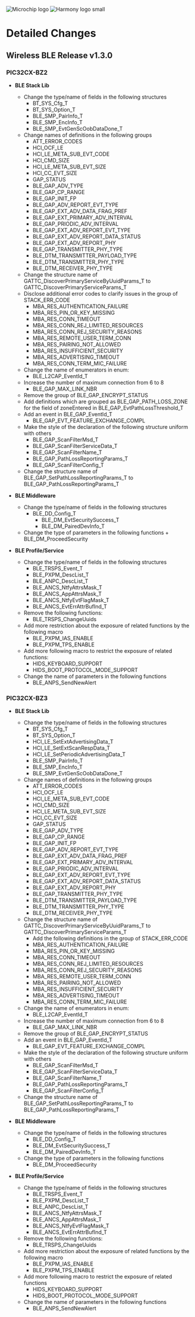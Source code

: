 ![Microchip logo](https://raw.githubusercontent.com/wiki/Microchip-MPLAB-Harmony/Microchip-MPLAB-Harmony.github.io/images/microchip_logo.png)
![Harmony logo small](https://raw.githubusercontent.com/wiki/Microchip-MPLAB-Harmony/Microchip-MPLAB-Harmony.github.io/images/microchip_mplab_harmony_logo_small.png)

# Detailed Changes

## Wireless BLE Release v1.3.0

### PIC32CX-BZ2
+ **BLE Stack Lib**
    + Change the type/name of fields in the following structures
		+ BT_SYS_Cfg_T
		+ BT_SYS_Option_T
		+ BLE_SMP_PairInfo_T
		+ BLE_SMP_EncInfo_T
		+ BLE_SMP_EvtGenScOobDataDone_T
	+ Change names of definitions in the following groups
		+ ATT_ERROR_CODES
		+ HCI_OCF_LE
		+ HCI_LE_META_SUB_EVT_CODE
		+ HCI_CMD_SIZE
		+ HCI_LE_META_SUB_EVT_SIZE
		+ HCI_CC_EVT_SIZE
		+ GAP_STATUS
		+ BLE_GAP_ADV_TYPE
		+ BLE_GAP_CP_RANGE
		+ BLE_GAP_INIT_FP
		+ BLE_GAP_ADV_REPORT_EVT_TYPE
		+ BLE_GAP_EXT_ADV_DATA_FRAG_PREF
		+ BLE_GAP_EXT_PRIMARY_ADV_INTERVAL
		+ BLE_GAP_PRIODIC_ADV_INTERVAL
		+ BLE_GAP_EXT_ADV_REPORT_EVT_TYPE
		+ BLE_GAP_EXT_ADV_REPORT_DATA_STATUS
		+ BLE_GAP_EXT_ADV_REPORT_PHY
		+ BLE_GAP_TRANSMITTER_PHY_TYPE
		+ BLE_DTM_TRANSMITTER_PAYLOAD_TYPE
		+ BLE_DTM_TRANSMITTER_PHY_TYPE
		+ BLE_DTM_RECEIVER_PHY_TYPE
	+ Change the structure name of GATTC_DiscoverPrimaryServiceByUuidParams_T to GATTC_DiscoverPrimaryServiceParams_T
	+ Disclose additional error codes to clarify issues in the group of STACK_ERR_CODE
		+ MBA_RES_AUTHENTICATION_FAILURE
		+ MBA_RES_PIN_OR_KEY_MISSING
		+ MBA_RES_CONN_TIMEOUT
		+ MBA_RES_CONN_REJ_LIMITED_RESOURCES
		+ MBA_RES_CONN_REJ_SECURITY_REASONS
		+ MBA_RES_REMOTE_USER_TERM_CONN
		+ MBA_RES_PAIRING_NOT_ALLOWED
		+ MBA_RES_INSUFFICIENT_SECURITY
		+ MBA_RES_ADVERTISING_TIMEOUT
		+ MBA_RES_CONN_TERM_MIC_FAILURE
	+ Change the name of enumerators in enum:
		+ BLE_L2CAP_EventId_T
	+ Increase the number of maximum connection from 6 to 8
		+ BLE_GAP_MAX_LINK_NBR
	+ Remove the group of BLE_GAP_ENCRYPT_STATUS
	+ Add definitions which are grouped as BLE_GAP_PATH_LOSS_ZONE for the field of zoneEntered in BLE_GAP_EvtPathLossThreshold_T
	+ Add an event in BLE_GAP_EventId_T
		+ BLE_GAP_EVT_FEATURE_EXCHANGE_COMPL
	+ Make the style of the declaration of the following structure uniform with others
		+ BLE_GAP_ScanFilterMsd_T
	    + BLE_GAP_ScanFilterServiceData_T
		+ BLE_GAP_ScanFilterName_T
	    + BLE_GAP_PathLossReportingParams_T
		+ BLE_GAP_ScanFilterConfig_T
	+ Change the structure name of BLE_GAP_SetPathLossReportingParams_T to BLE_GAP_PathLossReportingParams_T
+ **BLE Middleware**
	+ Change the type/name of fields in the following structures
		+ BLE_DD_Config_T
		    + BLE_DM_EvtSecuritySuccess_T
		    + BLE_DM_PairedDevInfo_T
	+ Change the type of parameters in the following functions
			+ BLE_DM_ProceedSecurity

+ **BLE Profile/Service**
	+ Change the type/name of fields in the following structures
		+ BLE_TRSPS_Event_T
		+ BLE_PXPM_DescList_T
		+ BLE_ANPC_DescList_T
		+ BLE_ANCS_NtfyAttrsMask_T
		+ BLE_ANCS_AppAttrsMask_T
		+ BLE_ANCS_NtfyEvtFlagMask_T
		+ BLE_ANCS_EvtErrAttrBufInd_T
    + Remove the following functions:
		+ BLE_TRSPS_ChangeUuids
	+ Add more restriction about the exposure of related functions by the following macro
		+ BLE_PXPM_IAS_ENABLE
		+ BLE_PXPM_TPS_ENABLE
	+ Add more following macro to restrict the exposure of related functions:
		+ HIDS_KEYBOARD_SUPPORT
		+ HIDS_BOOT_PROTOCOL_MODE_SUPPORT
	+ Change the name of parameters in the following functions
		+ BLE_ANPS_SendNewAlert


### PIC32CX-BZ3
+ **BLE Stack Lib**
	+ Change the type/name of fields in the following structures
		+ BT_SYS_Cfg_T
		+ BT_SYS_Option_T
		+ HCI_LE_SetExtAdvertisingData_T
		+ HCI_LE_SetExtScanRespData_T
		+ HCI_LE_SetPeriodicAdvertisingData_T
		+ BLE_SMP_PairInfo_T
		+ BLE_SMP_EncInfo_T
		+ BLE_SMP_EvtGenScOobDataDone_T
	+ Change names of definitions in the following groups
		+ ATT_ERROR_CODES
		+ HCI_OCF_LE
		+ HCI_LE_META_SUB_EVT_CODE
		+ HCI_CMD_SIZE
		+ HCI_LE_META_SUB_EVT_SIZE
		+ HCI_CC_EVT_SIZE
		+ GAP_STATUS
		+ BLE_GAP_ADV_TYPE
		+ BLE_GAP_CP_RANGE
		+ BLE_GAP_INIT_FP
		+ BLE_GAP_ADV_REPORT_EVT_TYPE
		+ BLE_GAP_EXT_ADV_DATA_FRAG_PREF
		+ BLE_GAP_EXT_PRIMARY_ADV_INTERVAL
		+ BLE_GAP_PRIODIC_ADV_INTERVAL
		+ BLE_GAP_EXT_ADV_REPORT_EVT_TYPE
		+ BLE_GAP_EXT_ADV_REPORT_DATA_STATUS
		+ BLE_GAP_EXT_ADV_REPORT_PHY
		+ BLE_GAP_TRANSMITTER_PHY_TYPE
		+ BLE_DTM_TRANSMITTER_PAYLOAD_TYPE
		+ BLE_DTM_TRANSMITTER_PHY_TYPE
		+ BLE_DTM_RECEIVER_PHY_TYPE
	+ Change the structure name of GATTC_DiscoverPrimaryServiceByUuidParams_T to GATTC_DiscoverPrimaryServiceParams_T
		+ Add the following definitions in the group of STACK_ERR_CODE
		+ MBA_RES_AUTHENTICATION_FAILURE
		+ MBA_RES_PIN_OR_KEY_MISSING
		+ MBA_RES_CONN_TIMEOUT
		+ MBA_RES_CONN_REJ_LIMITED_RESOURCES
		+ MBA_RES_CONN_REJ_SECURITY_REASONS
		+ MBA_RES_REMOTE_USER_TERM_CONN
		+ MBA_RES_PAIRING_NOT_ALLOWED
		+ MBA_RES_INSUFFICIENT_SECURITY
		+ MBA_RES_ADVERTISING_TIMEOUT
		+ MBA_RES_CONN_TERM_MIC_FAILURE
	+ Change the name of enumerators in enum:
		+ BLE_L2CAP_EventId_T
	+ Increase the number of maximum connection from 6 to 8
		+ BLE_GAP_MAX_LINK_NBR
	+ Remove the group of BLE_GAP_ENCRYPT_STATUS
	+ Add an event in BLE_GAP_EventId_T
		+ BLE_GAP_EVT_FEATURE_EXCHANGE_COMPL
	+ Make the style of the declaration of the following structure uniform with others
		+ BLE_GAP_ScanFilterMsd_T
		+ BLE_GAP_ScanFilterServiceData_T
		+ BLE_GAP_ScanFilterName_T
		+ BLE_GAP_PathLossReportingParams_T
		+ BLE_GAP_ScanFilterConfig_T
	+ Change the structure name of BLE_GAP_SetPathLossReportingParams_T to BLE_GAP_PathLossReportingParams_T

+ **BLE Middleware**
	+ Change the type/name of fields in the following structures
		+ BLE_DD_Config_T
		+ BLE_DM_EvtSecuritySuccess_T
		+ BLE_DM_PairedDevInfo_T
	+ Change the type of parameters in the following functions
		+ BLE_DM_ProceedSecurity
+ **BLE Profile/Service**
	+ Change the type/name of fields in the following structures
		+ BLE_TRSPS_Event_T
		+ BLE_PXPM_DescList_T
		+ BLE_ANPC_DescList_T
		+ BLE_ANCS_NtfyAttrsMask_T
		+ BLE_ANCS_AppAttrsMask_T
		+ BLE_ANCS_NtfyEvtFlagMask_T
		+ BLE_ANCS_EvtErrAttrBufInd_T
	+ Remove the following functions:
		+ BLE_TRSPS_ChangeUuids
	+ Add more restriction about the exposure of related functions by the following macro
		+ BLE_PXPM_IAS_ENABLE
		+ BLE_PXPM_TPS_ENABLE
	+ Add more following macro to restrict the exposure of related functions
		+ HIDS_KEYBOARD_SUPPORT
		+ HIDS_BOOT_PROTOCOL_MODE_SUPPORT
	+ Change the name of parameters in the following functions
		+ BLE_ANPS_SendNewAlert

